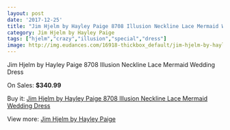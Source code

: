 ```yaml
---
layout: post
date: '2017-12-25'
title: "Jim Hjelm by Hayley Paige 8708 Illusion Neckline Lace Mermaid Wedding Dress"
category: Jim Hjelm by Hayley Paige
tags: ["hjelm","crazy","illusion","special","dress"]
image: http://img.eudances.com/16918-thickbox_default/jim-hjelm-by-hayley-paige-8708-illusion-neckline-lace-mermaid-wedding-dress.jpg
---
```

Jim Hjelm by Hayley Paige 8708 Illusion Neckline Lace Mermaid Wedding Dress

On Sales: **$340.99**
<a href="https://www.eudances.com/en/jim-hjelm-by-hayley-paige/4960-jim-hjelm-by-hayley-paige-8708-illusion-neckline-lace-mermaid-wedding-dress.html"><amp-img layout="responsive" width="600" height="600" src="//img.eudances.com/16918-thickbox_default/jim-hjelm-by-hayley-paige-8708-illusion-neckline-lace-mermaid-wedding-dress.jpg" alt="Jim Hjelm by Hayley Paige 8708 Illusion Neckline Lace Mermaid Wedding Dress 0" /></a>
<a href="https://www.eudances.com/en/jim-hjelm-by-hayley-paige/4960-jim-hjelm-by-hayley-paige-8708-illusion-neckline-lace-mermaid-wedding-dress.html"><amp-img layout="responsive" width="600" height="600" src="//img.eudances.com/16926-thickbox_default/jim-hjelm-by-hayley-paige-8708-illusion-neckline-lace-mermaid-wedding-dress.jpg" alt="Jim Hjelm by Hayley Paige 8708 Illusion Neckline Lace Mermaid Wedding Dress 1" /></a>
<a href="https://www.eudances.com/en/jim-hjelm-by-hayley-paige/4960-jim-hjelm-by-hayley-paige-8708-illusion-neckline-lace-mermaid-wedding-dress.html"><amp-img layout="responsive" width="600" height="600" src="//img.eudances.com/16925-thickbox_default/jim-hjelm-by-hayley-paige-8708-illusion-neckline-lace-mermaid-wedding-dress.jpg" alt="Jim Hjelm by Hayley Paige 8708 Illusion Neckline Lace Mermaid Wedding Dress 2" /></a>
<a href="https://www.eudances.com/en/jim-hjelm-by-hayley-paige/4960-jim-hjelm-by-hayley-paige-8708-illusion-neckline-lace-mermaid-wedding-dress.html"><amp-img layout="responsive" width="600" height="600" src="//img.eudances.com/16924-thickbox_default/jim-hjelm-by-hayley-paige-8708-illusion-neckline-lace-mermaid-wedding-dress.jpg" alt="Jim Hjelm by Hayley Paige 8708 Illusion Neckline Lace Mermaid Wedding Dress 3" /></a>
<a href="https://www.eudances.com/en/jim-hjelm-by-hayley-paige/4960-jim-hjelm-by-hayley-paige-8708-illusion-neckline-lace-mermaid-wedding-dress.html"><amp-img layout="responsive" width="600" height="600" src="//img.eudances.com/16923-thickbox_default/jim-hjelm-by-hayley-paige-8708-illusion-neckline-lace-mermaid-wedding-dress.jpg" alt="Jim Hjelm by Hayley Paige 8708 Illusion Neckline Lace Mermaid Wedding Dress 4" /></a>
<a href="https://www.eudances.com/en/jim-hjelm-by-hayley-paige/4960-jim-hjelm-by-hayley-paige-8708-illusion-neckline-lace-mermaid-wedding-dress.html"><amp-img layout="responsive" width="600" height="600" src="//img.eudances.com/16922-thickbox_default/jim-hjelm-by-hayley-paige-8708-illusion-neckline-lace-mermaid-wedding-dress.jpg" alt="Jim Hjelm by Hayley Paige 8708 Illusion Neckline Lace Mermaid Wedding Dress 5" /></a>
<a href="https://www.eudances.com/en/jim-hjelm-by-hayley-paige/4960-jim-hjelm-by-hayley-paige-8708-illusion-neckline-lace-mermaid-wedding-dress.html"><amp-img layout="responsive" width="600" height="600" src="//img.eudances.com/16921-thickbox_default/jim-hjelm-by-hayley-paige-8708-illusion-neckline-lace-mermaid-wedding-dress.jpg" alt="Jim Hjelm by Hayley Paige 8708 Illusion Neckline Lace Mermaid Wedding Dress 6" /></a>
<a href="https://www.eudances.com/en/jim-hjelm-by-hayley-paige/4960-jim-hjelm-by-hayley-paige-8708-illusion-neckline-lace-mermaid-wedding-dress.html"><amp-img layout="responsive" width="600" height="600" src="//img.eudances.com/16920-thickbox_default/jim-hjelm-by-hayley-paige-8708-illusion-neckline-lace-mermaid-wedding-dress.jpg" alt="Jim Hjelm by Hayley Paige 8708 Illusion Neckline Lace Mermaid Wedding Dress 7" /></a>
<a href="https://www.eudances.com/en/jim-hjelm-by-hayley-paige/4960-jim-hjelm-by-hayley-paige-8708-illusion-neckline-lace-mermaid-wedding-dress.html"><amp-img layout="responsive" width="600" height="600" src="//img.eudances.com/16919-thickbox_default/jim-hjelm-by-hayley-paige-8708-illusion-neckline-lace-mermaid-wedding-dress.jpg" alt="Jim Hjelm by Hayley Paige 8708 Illusion Neckline Lace Mermaid Wedding Dress 8" /></a>

Buy it: [Jim Hjelm by Hayley Paige 8708 Illusion Neckline Lace Mermaid Wedding Dress](https://www.eudances.com/en/jim-hjelm-by-hayley-paige/4960-jim-hjelm-by-hayley-paige-8708-illusion-neckline-lace-mermaid-wedding-dress.html "Jim Hjelm by Hayley Paige 8708 Illusion Neckline Lace Mermaid Wedding Dress")

View more: [Jim Hjelm by Hayley Paige](https://www.eudances.com/en/92-jim-hjelm-by-hayley-paige "Jim Hjelm by Hayley Paige")